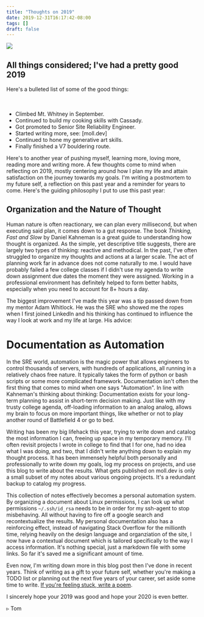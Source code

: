```yaml
---
title: "Thoughts on 2019"
date: 2019-12-31T16:17:42-08:00
tags: []
draft: false
---
```



<img src="https://cdn.moll.dev/static/journal/album1/IMG_20190920_130643.jpg">


## All things considered;  I've had a pretty good 2019

Here's a bulleted list of some of the good things:
<br>
<br>
<br>


- Climbed Mt. Whitney in September.
- Continued to build my cooking skills with Cassady.
- Got promoted to Senior Site Reliability Engineer.
- Started writing more, see: [moll.dev]
- Continued to hone my generative art skills.
- Finally finished a V7 bouldering route.


Here's to another year of pushing myself, learning more, loving more, reading more and writing more. A few thoughts come to mind when reflecting on 2019, mostly centering around how I plan my life and attain satisfaction on the journey towards my goals. I'm writing a postmortem to my future self, a reflection on this past year and a reminder for years to come. Here's the guiding philosophy I put to use this past year:

## Organization and the Nature of Thought

Human nature is often reactionary, we can plan every millisecond, but when executing said plan, it comes down to a gut response. The book <i>Thinking, Fast and Slow</i> by Daniel Kahneman is a great guide to understanding how thought is organized. As the simple, yet descriptive title suggests, there are largely two types of thinking: reactive and methodical. In the past, I've often struggled to organize my thoughts and actions at a larger scale. The act of planning work far in advance does not come naturally to me. I would have probably failed a few college classes if I didn't use my agenda to write down assignment due dates the moment they were assigned. Working in a professional environment has definitely helped to form better habits, especially when you need to account for 8+ hours a day. 

The biggest improvement I've made this year was a tip passed down from my mentor Adam Whitlock. He was the SRE who showed me the ropes when I first joined LinkedIn and his thinking has continued to influence the way I look at work and my life at large. His advice:

# Documentation as Automation

In the SRE world, automation is the magic power that allows engineers to control thousands of servers, with hundreds of applications, all running in a relatively chaos free nature. It typically takes the form of python or bash scripts or some more complicated framework. Documentation isn't often the first thing that comes to mind when one says "Automation". In line with Kahneman's thinking about thinking: Documentation exists for your long-term planning to assist in short-term decision making. Just like with my trusty college agenda, off-loading information to an analog analog, allows my brain to focus on more important things, like whether or not to play another round of Battlefield 4 or go to bed. 

Writing has been my big lifehack this year, trying to write down and catalog the most information I can, freeing up space in my temporary memory. I'll often revisit projects I wrote in college to find that I for one, had no idea what I was doing, and two, that I didn't write anything down to explain my thought process. It has been immensely helpful both personally and professionally to write down my goals, log my process on projects, and use this blog to write about the results. What gets published on moll.dev is only a small subset of my notes about various ongoing projects. It's a redundant backup to catalog my progress. 

This collection of notes effectively becomes a personal automation system. By organizing a document about Linux permissions, I can look up what permissions `~/.ssh/id_rsa` needs to be in order for my ssh-agent to stop misbehaving. All without having to fire off a google search and recontextualize the results. My personal documentation also has a reinforcing effect, instead of navigating Stack Overflow for the millionth time, relying heavily on the design language and organziation of the site, I now have a contextual document which is tailored specifically to the way I access information. It's nothing special, just a markdown file with some links. So far it's saved me a significant amount of time.

Even now, I'm writing down more in this blog post then I've done in recent years. Think of writing as a gift to your future self, whether you're making a TODO list or planning out the next five years of your career, set aside some time to write. [If you're feeling stuck, write a poem](https://www.nature.com/articles/d41586-019-02912-x). 

I sincerely hope your 2019 was good and hope your 2020 is even better.

▹ Tom



